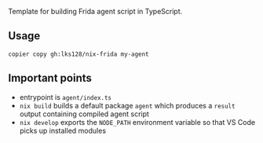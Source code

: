 Template for building Frida agent script in TypeScript.

## Usage

```shell
copier copy gh:lks128/nix-frida my-agent
```

## Important points
- entrypoint is `agent/index.ts`
- `nix build` builds a default package `agent` which produces a `result` output containing compiled agent script
- `nix develop` exports the `NODE_PATH` environment variable so that VS Code picks up installed modules
